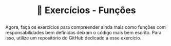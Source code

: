 # <p align="center">🚀 Exercícios - Funções</p>

Agora, faça os exercícios para compreender ainda mais como funções com responsabilidades bem definidas deixam o código mais bem escrito. Para isso, utilize um repositório do GitHub dedicado a esse exercício.